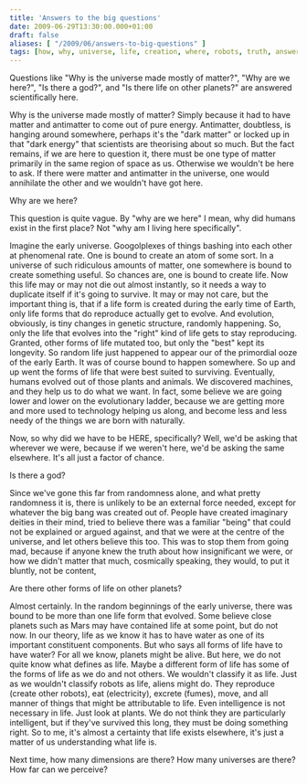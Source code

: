 ```yaml
---
title: 'Answers to the big questions'
date: 2009-06-29T13:30:00.000+01:00
draft: false
aliases: [ "/2009/06/answers-to-big-questions" ]
tags: [how, why, universe, life, creation, where, robots, truth, answers]
---
```


Questions like "Why is the universe made mostly of matter?", "Why are we here?", "Is there a god?", and "Is there life on other planets?" are answered scientifically here.

Why is the universe made mostly of matter?
Simply because it had to have matter and antimatter to come out of pure energy. Antimatter, doubtless, is hanging around somewhere, perhaps it's the "dark matter" or locked up in that "dark energy" that scientists are theorising about so much. But the fact remains, if we are here to question it, there must be one type of matter primarily in the same region of space as us. Otherwise we wouldn't be here to ask. If there were matter and antimatter in the universe, one would annihilate the other and we wouldn't have got here.

Why are we here?

This question is quite vague. By "why are we here" I mean, why did humans exist in the first place? Not "why am I living here specifically".

Imagine the early universe. Googolplexes of things bashing into each other at phenomenal rate. One is bound to create an atom of some sort. In a universe of such ridiculous amounts of matter, one somewhere is bound to create something useful. So chances are, one is bound to create life. Now this life may or may not die out almost instantly, so it needs a way to duplicate itself if it's going to survive. It may or may not care, but the important thing is, that if a life form is created during the early time of Earth, only life forms that do reproduce actually get to evolve. And evolution, obviously, is tiny changes in genetic structure, randomly happening. So, only the life that evolves into the "right" kind of life gets to stay reproducing. Granted, other forms of life mutated too, but only the "best" kept its longevity. So random life just happened to appear our of the primordial ooze of the early Earth. It was of course bound to happen somewhere. So up and up went the forms of life that were best suited to surviving. Eventually, humans evolved out of those plants and animals. We discovered machines, and they help us to do what we want. In fact, some believe we are going lower and lower on the evolutionary ladder, because we are getting more and more used to technology helping us along, and become less and less needy of the things we are born with naturally.

Now, so why did we have to be HERE, specifically? Well, we'd be asking that wherever we were, because if we weren't here, we'd be asking the same elsewhere. It's all just a factor of chance.

Is there a god?

Since we've gone this far from randomness alone, and what pretty randomness it is, there is unlikely to be an external force needed, except for whatever the big bang was created out of. People have created imaginary deities in their mind, tried to believe there was a familiar "being" that could not be explained or argued against, and that we were at the centre of the universe, and let others believe this too. This was to stop them from going mad, because if anyone knew the truth about how insignificant we were, or how we didn't matter that much, cosmically speaking, they would, to put it bluntly, not be content,

Are there other forms of life on other planets?

Almost certainly. In the random beginnings of the early universe, there was bound to be more than one life form that evolved. Some believe close planets such as Mars may have contained life at some point, but do not now. In our theory, life as we know it has to have water as one of its important constituent components. But who says all forms of life have to have water? For all we know, planets might be alive. But here, we do not quite know what defines as life. Maybe a different form of life has some of the forms of life as we do and not others. We wouldn't classify it as life. Just as we wouldn't classify robots as life, aliens might do. They reproduce (create other robots), eat (electricity), excrete (fumes), move, and all manner of things that might be attributable to life. Even intelligence is not necessary in life. Just look at plants. We do not think they are particularly intelligent, but if they've survived this long, they must be doing something right. So to me, it's almost a certainty that life exists elsewhere, it's just a matter of us understanding what life is.


Next time, how many dimensions are there? How many universes are there? How far can we perceive?